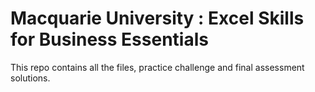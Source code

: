 # Macquarie University : Excel Skills for Business Essentials <br>
This repo contains all the files, practice challenge and final assessment solutions.


